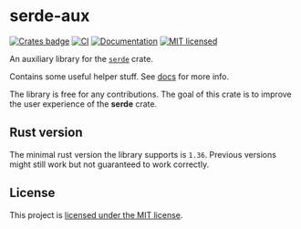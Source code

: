 # serde-aux
[![Crates badge](https://img.shields.io/crates/v/serde_aux.svg)](https://crates.io/crates/serde-aux) 
[![CI](https://github.com/vityafx/serde-aux/actions/workflows/ci.yml/badge.svg)](https://github.com/vityafx/serde-aux/actions/workflows/ci.yml)
[![Documentation](https://docs.rs/serde-aux/badge.svg)](https://docs.rs/serde-aux)
[![MIT licensed](https://img.shields.io/badge/license-MIT-blue.svg)](./LICENSE)

An auxiliary library for the [`serde`](https://github.com/serde-rs/serde) crate.

Contains some useful helper stuff. See [docs](https://docs.rs/serde-aux) for more info.

The library is free for any contributions. The goal of this crate is to improve the user experience of the **serde**
crate.

## Rust version
The minimal rust version the library supports is `1.36`.
Previous versions might still work but not guaranteed to work correctly.

## License

This project is [licensed under the MIT license](https://github.com/vityafx/serde-aux/blob/master/LICENSE).

